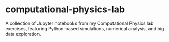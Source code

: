 # computational-physics-lab
A collection of Jupyter notebooks from my Computational Physics lab exercises, featuring Python-based simulations, numerical analysis, and big data exploration.
